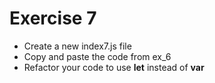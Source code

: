 # Exercise 7

* Create a new index7.js file
* Copy and paste the code from ex_6
* Refactor your code to use **let** instead of **var**